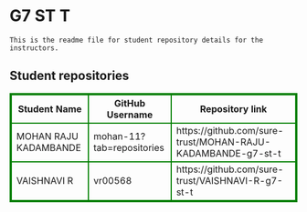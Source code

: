 # G7 ST T
    This is the readme file for student repository details for the instructors.
## Student repositories 
<table style="border : 2px solid green; width:100%;">
<tr >
<th style="border : 2px solid green;">Student Name</th>
<th style="border : 2px solid green;">GitHub Username</th>
<th style="border : 2px solid green;">Repository link</th>
</tr>
<tr style="border : 2px solid green;">
<td style="border : 2px solid green;">MOHAN RAJU KADAMBANDE</td> 

<td style="border : 2px solid green;">mohan-11?tab=repositories</td> 

<td style="border : 2px solid green;">https://github.com/sure-trust/MOHAN-RAJU-KADAMBANDE-g7-st-t</td> 
</tr>

<tr style="border : 2px solid green;">
<td style="border : 2px solid green;">VAISHNAVI R</td> 

<td style="border : 2px solid green;">vr00568</td> 

<td style="border : 2px solid green;">https://github.com/sure-trust/VAISHNAVI-R-g7-st-t</td> 
</tr>
